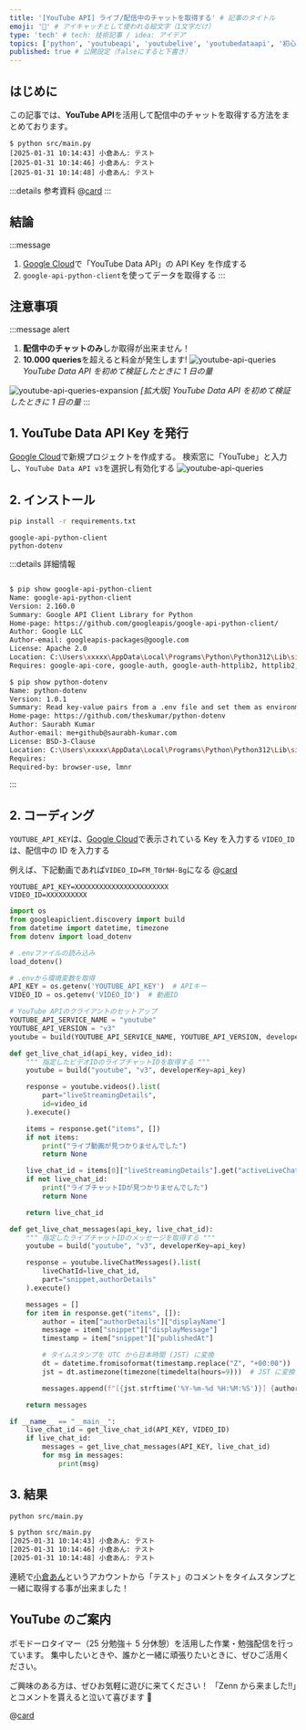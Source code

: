 ```yaml
---
title: '[YouTube API] ライブ/配信中のチャットを取得する' # 記事のタイトル
emoji: '🎥' # アイキャッチとして使われる絵文字（1文字だけ）
type: 'tech' # tech: 技術記事 / idea: アイデア
topics: ['python', 'youtubeapi', 'youtubelive', 'youtubedataapi', '初心者向け'] # タグ。["markdown", "rust", "aws"]のように指定する
published: true # 公開設定（falseにすると下書き）
---
```


## はじめに

この記事では、**YouTube API**を活用して配信中のチャットを取得する方法をまとめております。

```bash: 取得イメージ
$ python src/main.py
[2025-01-31 10:14:43] 小倉あん: テスト
[2025-01-31 10:14:46] 小倉あん: テスト
[2025-01-31 10:14:48] 小倉あん: テスト
```

:::details 参考資料
@[card](https://developers.google.com/youtube/v3/live/docs/liveChatMessages/list?hl=ja)
:::

## 結論

:::message

1. [Google Cloud](https://console.cloud.google.com/)で「YouTube Data API」の API Key を作成する
2. `google-api-python-client`を使ってデータを取得する
   :::

## 注意事項

:::message alert

1. **配信中のチャットのみ**しか取得が出来ません！
2. **10.000 queries**を超えると料金が発生します!
   ![youtube-api-queries](/images/articles/youtube-data-api-live-streaming-chat/youtube-api-queries.png)
   _YouTube Data API を初めて検証したときに 1 日の量_

![youtube-api-queries-expansion](/images/articles/youtube-data-api-live-streaming-chat/youtube-api-queries-expansion.png)
_[拡大版] YouTube Data API を初めて検証したときに 1 日の量_
:::

## 1. YouTube Data API Key を発行

[Google Cloud](https://console.cloud.google.com/)で新規プロジェクトを作成する。
検索窓に「YouTube」と入力し、`YouTube Data API v3`を選択し有効化する
![youtube-api-queries](/images/articles/youtube-data-api-live-streaming-chat/youtube-api.png)

## 2. インストール

```bash
pip install -r requirements.txt
```

```txt: requirements.txt
google-api-python-client
python-dotenv
```

:::details 詳細情報

```bash

$ pip show google-api-python-client
Name: google-api-python-client
Version: 2.160.0
Summary: Google API Client Library for Python
Home-page: https://github.com/googleapis/google-api-python-client/
Author: Google LLC
Author-email: googleapis-packages@google.com
License: Apache 2.0
Location: C:\Users\xxxxx\AppData\Local\Programs\Python\Python312\Lib\site-packages
Requires: google-api-core, google-auth, google-auth-httplib2, httplib2, uritemplate
```

```bash
$ pip show python-dotenv
Name: python-dotenv
Version: 1.0.1
Summary: Read key-value pairs from a .env file and set them as environment variables
Home-page: https://github.com/theskumar/python-dotenv
Author: Saurabh Kumar
Author-email: me+github@saurabh-kumar.com
License: BSD-3-Clause
Location: C:\Users\xxxxx\AppData\Local\Programs\Python\Python312\Lib\site-packages
Requires:
Required-by: browser-use, lmnr
```

:::

## 2. コーディング

`YOUTUBE_API_KEY`は、[Google Cloud](https://console.cloud.google.com/)で表示されている Key を入力する
`VIDEO_ID`は、配信中の ID を入力する

例えば、下記動画であれば`VIDEO_ID=FM_T0rNH-Bg`になる
@[card](https://www.youtube.com/watch?v=FM_T0rNH-Bg)

```.env:.env
YOUTUBE_API_KEY=XXXXXXXXXXXXXXXXXXXXXXX
VIDEO_ID=XXXXXXXXXX
```

```py:main.py
import os
from googleapiclient.discovery import build
from datetime import datetime, timezone
from dotenv import load_dotenv

# .envファイルの読み込み
load_dotenv()

# .envから環境変数を取得
API_KEY = os.getenv('YOUTUBE_API_KEY')  # APIキー
VIDEO_ID = os.getenv('VIDEO_ID')  # 動画ID

# YouTube APIのクライアントのセットアップ
YOUTUBE_API_SERVICE_NAME = "youtube"
YOUTUBE_API_VERSION = "v3"
youtube = build(YOUTUBE_API_SERVICE_NAME, YOUTUBE_API_VERSION, developerKey=API_KEY)

def get_live_chat_id(api_key, video_id):
    """ 指定したビデオIDのライブチャットIDを取得する """
    youtube = build("youtube", "v3", developerKey=api_key)

    response = youtube.videos().list(
        part="liveStreamingDetails",
        id=video_id
    ).execute()

    items = response.get("items", [])
    if not items:
        print("ライブ動画が見つかりませんでした")
        return None

    live_chat_id = items[0]["liveStreamingDetails"].get("activeLiveChatId")
    if not live_chat_id:
        print("ライブチャットIDが見つかりませんでした")
        return None

    return live_chat_id

def get_live_chat_messages(api_key, live_chat_id):
    """ 指定したライブチャットIDのメッセージを取得する """
    youtube = build("youtube", "v3", developerKey=api_key)

    response = youtube.liveChatMessages().list(
        liveChatId=live_chat_id,
        part="snippet,authorDetails"
    ).execute()

    messages = []
    for item in response.get("items", []):
        author = item["authorDetails"]["displayName"]
        message = item["snippet"]["displayMessage"]
        timestamp = item["snippet"]["publishedAt"]

        # タイムスタンプを UTC から日本時間 (JST) に変換
        dt = datetime.fromisoformat(timestamp.replace("Z", "+00:00"))
        jst = dt.astimezone(timezone(timedelta(hours=9)))  # JST に変換

        messages.append(f"[{jst.strftime('%Y-%m-%d %H:%M:%S')}] {author}: {message}")

    return messages

if __name__ == "__main__":
    live_chat_id = get_live_chat_id(API_KEY, VIDEO_ID)
    if live_chat_id:
        messages = get_live_chat_messages(API_KEY, live_chat_id)
        for msg in messages:
            print(msg)

```

## 3. 結果

```bash
python src/main.py
```

```bash
$ python src/main.py
[2025-01-31 10:14:43] 小倉あん: テスト
[2025-01-31 10:14:46] 小倉あん: テスト
[2025-01-31 10:14:48] 小倉あん: テスト
```

連続で[小倉あん](https://www.youtube.com/@aew2sbee)というアカウントから「テスト」のコメントをタイムスタンプと一緒に取得する事が出来ました！

## YouTube のご案内

ポモドーロタイマー（25 分勉強＋ 5 分休憩）を活用した作業・勉強配信を行っています。
集中したいときや、誰かと一緒に頑張りたいときに、ぜひご活用ください。

ご興味のある方は、ぜひお気軽に遊びに来てください！
「Zenn から来ました!!」とコメントを貰えると泣いて喜びます 🤣

@[card](https://www.youtube.com/@aew2sbee)
